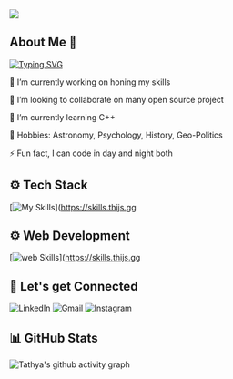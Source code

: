<img src="https://komarev.com/ghpvc/?username=Tathya-J&label=Profile+Views&color=2f81f7&style=for-the-badge" />

## About Me 👤
[![Typing SVG](https://readme-typing-svg.demolab.com?font=Fira+Code&pause=1000&background=FFFFFF00&width=435&lines=Tech-Xplorer+%7C+Web-Developer)](https://git.io/typing-svg)

🔭 I’m currently working on honing my skills

👯 I’m looking to collaborate on many open source project

🌱 I’m currently learning C++

💬 Hobbies: Astronomy, Psychology, History, Geo-Politics

⚡ Fun fact, I can code in day and night both

## ⚙️ Tech Stack
[![My Skills](https://skillicons.dev/icons?i=python,cpp,c)](https://skills.thijs.gg

## ⚙️ Web Development
[![web Skills](https://skillicons.dev/icons?i=js,html,css)](https://skills.thijs.gg


## 🤝 Let's get Connected
<div align="left">
  <a href="https://www.linkedin.com/in/tathya-j-278602229/" target="_blank">
    <img alt="LinkedIn" src="https://img.shields.io/badge/linkedin-%230077B5.svg?style=for-the-badge&logo=linkedin&logoColor=white"/>
  </a>
  <a href="mailto:Tathyajoshi2005@gmail.com" target="_blank">
    <img alt="Gmail" src="https://img.shields.io/badge/Gmail-D14836?style=for-the-badge&logo=gmail&logoColor=white"/>
  </a>
  <a href="https://www.instagram.com/juust_some_guy" target="_blank">
    <img alt="Instagram" src="https://img.shields.io/badge/Instagram-%23E4405F.svg?style=for-the-badge&logo=Instagram&logoColor=white"/>
  </a>
</div>

## 📊 GitHub Stats

![Tathya's github activity graph](https://github-readme-activity-graph.vercel.app/graph?username=Tathya-J&bg_color=1c1c1c&color=e6e6e6&line=e6e6e6&point=c2c2c2&area=true&area_color=c2c2c2&hide_border=true)
